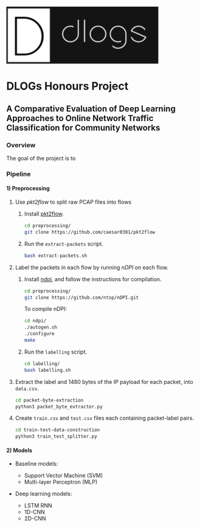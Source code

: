 <br>
<img src="logo.png" alt="DLOGs" width="400"/>

# DLOGs Honours Project 
## A Comparative Evaluation of Deep Learning Approaches to Online Network Traffic Classification for Community Networks

### Overview

The goal of the project is to 

### Pipeline

#### 1) Preprocessing

1. Use *pkt2flow* to split raw PCAP files into flows

    1. Install [pkt2flow](https://github.com/caesar0301/pkt2flow).

        ```bash
        cd preprocessing/
        git clone https://github.com/caesar0301/pkt2flow
        ```

    2.  Run the `extract-packets` script.
        ```bash
        bash extract-packets.sh
        ```
        

2. Label the packets in each flow by running *nDPI* on each flow.

    1. Install [ndpi](https://github.com/ntop/nDPI), and follow the instructions for compilation.

        ```bash
        cd preprocessing/
        git clone https://github.com/ntop/nDPI.git
        ```
        To compile nDPI:
        ```bash
        cd ndpi/
        ./autogen.sh
        ./configure
        make
        ```

    2. Run the `labelling` script.
        ```bash
        cd labelling/
        bash labelling.sh
        ```

3. Extract the label and 1480 bytes of the IP payload for each packet, into `data.csv`.
    
    ```bash
    cd packet-byte-extraction
    python3 packet_byte_extractor.py
    ```
4. Create `train.csv` and `test.csv` files each containing packet-label pairs.

    ```bash
    cd train-test-data-construction
    python3 train_test_splitter.py
    ```

#### 2) Models

- Baseline models:
    -   Support Vector Machine (SVM)
    -   Multi-layer Perceptron (MLP)

- Deep learning models:
    -   LSTM RNN
    -   1D-CNN
    -   2D-CNN